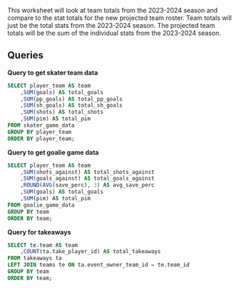 This worksheet will look at team totals from the 2023-2024 season and compare to the stat totals for the new projected team roster. Team totals will just be the total stats from the 2023-2024 season. The projected team totals will be the sum of the individual stats from the 2023-2024 season. 
 

## Queries 

**Query to get skater team data**
```SQL
SELECT player_team AS team
	,SUM(goals) AS total_goals
	,SUM(pp_goals) AS total_pp_goals
	,SUM(sh_goals) AS total_sh_goals
	,SUM(shots) AS total_shots
	,SUM(pim) AS total_pim
FROM skater_game_data 
GROUP BY player_team
ORDER BY player_team;
```


**Query to get goalie game data**
```SQL
SELECT player_team AS team
	,SUM(shots_against) AS total_shots_against
	,SUM(goals_against) AS total_goals_against
	,ROUND(AVG(save_perc), 3) AS avg_save_perc
	,SUM(goals) AS total_goals
	,SUM(pim) AS total_pim
FROM goalie_game_data
GROUP BY team
ORDER BY team;
```


**Query for takeaways**
```SQL
SELECT te.team AS team
	,COUNT(ta.take_player_id) AS total_takeaways
FROM takeaways ta 
LEFT JOIN teams te ON ta.event_owner_team_id = te.team_id
GROUP BY team
ORDER BY team;
```
